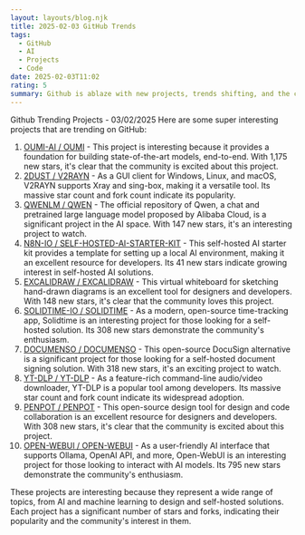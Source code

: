 ```yaml
---
layout: layouts/blog.njk
title: 2025-02-03 GitHub Trends
tags:
  - GitHub
  - AI
  - Projects
  - Code
date: 2025-02-03T11:02
rating: 5
summary: Github is ablaze with new projects, trends shifting, and the community is electrified. Top projects like **OUMI-AI**, **V2RAYN**, **QWEN**, **SELF-HOSTED-AI-STARTER-KIT**, **EXCALIDRAW**, **SOLIDTIME**, **DOCUMENSO**, **YT-DLP**, **PENPOT**, and **OPEN-WEBUI** are making waves, with thousands of new stars, forks, and users flocking to them, driving the future of AI, design, and self-hosted solutions, a testament to the power of open-source innovation and collaboration.
---
```

Github Trending Projects - 03/02/2025
Here are some super interesting projects that are trending on GitHub:

1. [OUMI-AI / OUMI](https://github.com/oumi-ai/oumi "OUMI-AI has 3,003 stars") - This project is interesting because it provides a foundation for building state-of-the-art models, end-to-end. With 1,175 new stars, it's clear that the community is excited about this project.
2. [2DUST / V2RAYN](https://github.com/2dust/v2rayN "V2RAYN has 74,438 stars") - As a GUI client for Windows, Linux, and macOS, V2RAYN supports Xray and sing-box, making it a versatile tool. Its massive star count and fork count indicate its popularity.
3. [QWENLM / QWEN](https://github.com/QwenLM/Qwen "QWEN has 16,387 stars") - The official repository of Qwen, a chat and pretrained large language model proposed by Alibaba Cloud, is a significant project in the AI space. With 147 new stars, it's an interesting project to watch.
4. [N8N-IO / SELF-HOSTED-AI-STARTER-KIT](https://github.com/n8n-io/self-hosted-ai-starter-kit "SELF-HOSTED-AI-STARTER-KIT has 5,423 stars") - This self-hosted AI starter kit provides a template for setting up a local AI environment, making it an excellent resource for developers. Its 41 new stars indicate growing interest in self-hosted AI solutions.
5. [EXCALIDRAW / EXCALIDRAW](https://github.com/excalidraw/excalidraw "EXCALIDRAW has 91,357 stars") - This virtual whiteboard for sketching hand-drawn diagrams is an excellent tool for designers and developers. With 148 new stars, it's clear that the community loves this project.
6. [SOLIDTIME-IO / SOLIDTIME](https://github.com/solidtime-io/solidtime "SOLIDTIME has 3,715 stars") - As a modern, open-source time-tracking app, Solidtime is an interesting project for those looking for a self-hosted solution. Its 308 new stars demonstrate the community's enthusiasm.
7. [DOCUMENSO / DOCUMENSO](https://github.com/documenso/documenso "DOCUMENSO has 9,735 stars") - This open-source DocuSign alternative is a significant project for those looking for a self-hosted document signing solution. With 318 new stars, it's an exciting project to watch.
8. [YT-DLP / YT-DLP](https://github.com/yt-dlp/yt-dlp "YT-DLP has 98,880 stars") - As a feature-rich command-line audio/video downloader, YT-DLP is a popular tool among developers. Its massive star count and fork count indicate its widespread adoption.
9. [PENPOT / PENPOT](https://github.com/penpot/penpot "PENPOT has 35,535 stars") - This open-source design tool for design and code collaboration is an excellent resource for designers and developers. With 308 new stars, it's clear that the community is excited about this project.
10. [OPEN-WEBUI / OPEN-WEBUI](https://github.com/open-webui/open-webui "OPEN-WEBUI has 66,168 stars") - As a user-friendly AI interface that supports Ollama, OpenAI API, and more, Open-WebUI is an interesting project for those looking to interact with AI models. Its 795 new stars demonstrate the community's enthusiasm.

These projects are interesting because they represent a wide range of topics, from AI and machine learning to design and self-hosted solutions. Each project has a significant number of stars and forks, indicating their popularity and the community's interest in them.



